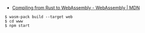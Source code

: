 - [Compiling from Rust to WebAssembly - WebAssembly | MDN](https://developer.mozilla.org/en-US/docs/WebAssembly/Rust_to_wasm)

```console
$ wasm-pack build --target web
$ cd www
$ npm start
```
